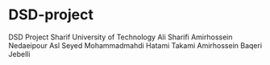 # DSD-project
DSD Project
Sharif University of Technology
Ali Sharifi
Amirhossein Nedaeipour Asl
Seyed Mohammadmahdi Hatami Takami
Amirhossein Baqeri Jebelli

